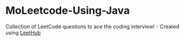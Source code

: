 # MoLeetcode-Using-Java
Collection of LeetCode questions to ace the coding interview! - Created using [LeetHub](https://github.com/QasimWani/LeetHub)
